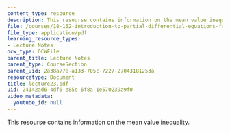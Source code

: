```yaml
---
content_type: resource
description: This resourse contains information on the mean value inequality.
file: /courses/18-152-introduction-to-partial-differential-equations-fall-2005/24142ad64df6e85e6f8a1e570239a9f0_lecture23.pdf
file_type: application/pdf
learning_resource_types:
- Lecture Notes
ocw_type: OCWFile
parent_title: Lecture Notes
parent_type: CourseSection
parent_uid: 2a38a77e-a133-705c-7227-27043181253a
resourcetype: Document
title: lecture23.pdf
uid: 24142ad6-4df6-e85e-6f8a-1e570239a9f0
video_metadata:
  youtube_id: null
---
```

This resourse contains information on the mean value inequality.


